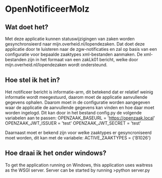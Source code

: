 # OpenNotificeerMolz

## Wat doet het?
Met deze applicatie kunnen statuswijzigingen van zaken worden gesynchronsieerd naar mijn.overheid.nl/lopendezaken.
Dat doet deze applicatie door te luisteren naar de zgw-notificaties en zal op basis van een configuratie voor bepaalde zaaktypes xml-bestanden aanmaken.
De xml-bestanden zijn in het formaat van een zakLk01 bericht, welke door mijn.overheid.nl/lopendezaken wordt ondersteund.

## Hoe stel ik het in?
Het notificeer bericht is informatie-arm, dit betekend dat er relatief weinig informatie wordt meegestuurd, daarom moet de applicatie aanvullende gegevens ophalen.
Daarom moet in de configuratie worden aangegeven waar de applicatie de aanvullende gegevens kan vinden en hoe daar moet worden ingelogd.
Dit kan door in het bestand config.py de volgende variabelen aan te passen:
    OPENZAAK_BASEURL = 'https://openzaak.local'
    OPENZAAK_JWT_ISSUER = 'test'
    OPENZAAK_JWT_SECRET = 'test'

Daarnaast moet er bekend zijn voor welke zaaktypes er gesyncroniseerd moet worden, dit kan met de variabele:
    ACTIVE_ZAAKTYPES = {'B1026'}

## Hoe draai ik het onder windows?
To get the application running on Windows, this application uses waitress as the WSGI server.
Server can be started by running >python server.py
